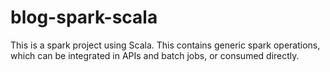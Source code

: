 # blog-spark-scala
This is a spark project using Scala. This contains generic spark operations, which can be integrated in APIs and batch jobs, or consumed directly.
